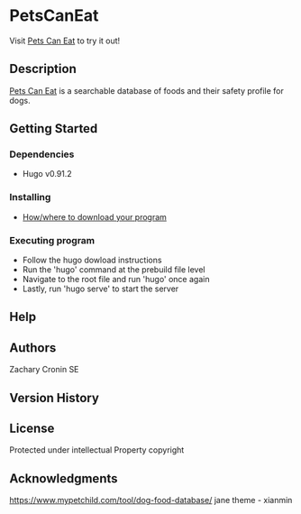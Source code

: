 # PetsCanEat
Visit [Pets Can Eat](https://PetsCanEat.com) to try it out!

## Description

[Pets Can Eat](https://PetsCanEat.com) is a searchable database of foods and their safety profile for dogs.

## Getting Started

### Dependencies

* Hugo v0.91.2

### Installing

* [How/where to download your program](https://gohugo.io/)

### Executing program

* Follow the hugo dowload instructions
* Run the 'hugo' command at the prebuild file level
* Navigate to the root file and run 'hugo' once again
* Lastly, run 'hugo serve' to start the server

## Help

## Authors
Zachary Cronin SE

## Version History

## License
Protected under intellectual Property copyright 

## Acknowledgments
https://www.mypetchild.com/tool/dog-food-database/
jane theme - xianmin
